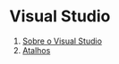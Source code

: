 # Visual Studio

1. [Sobre o Visual Studio](estudos/about.md)
1. [Atalhos](estudos/atalhos.md)


		

